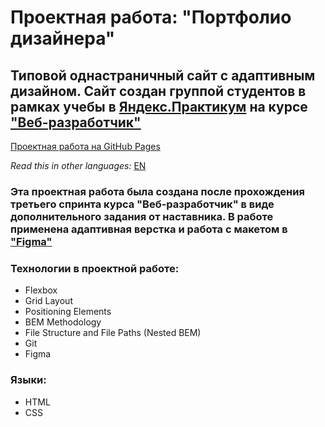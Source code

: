 # Проектная работа: "Портфолио дизайнера" 

## Типовой однастраничный сайт с адаптивным дизайном. Сайт создан группой студентов в рамках учебы в [Яндекс.Практикум](https://praktikum.yandex.ru/) на курсе ["Веб-разработчик"](https://praktikum.yandex.ru/web/) 

[Проектная работа на GitHub Pages](https://melnikovaleksei.github.io/designer-novik/index.html) 

*Read this in other languages:* [EN](https://github.com/MelnikovAleksei/designer-novik/blob/master/README.EN.md) 

### Эта проектная работа была создана после прохождения третьего спринта курса "Веб-разработчик" в виде дополнительного задания от наставника. В работе применена адаптивная верстка и работа с макетом в ["Figma"](https://drive.google.com/file/d/1pWvH1yt2Wfq-3blIwWD9hbBgyZIPCggS/view?usp=sharing) 

### Технологии в проектной работе: 
* Flexbox 
* Grid Layout 
* Positioning Elements 
* BEM Methodology 
* File Structure and File Paths (Nested BEM) 
* Git 
* Figma 

### Языки: 
* HTML 
* CSS 
